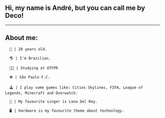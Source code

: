##                                                    Hi, my name is André, but you can call me by Deco!

________________________________________________________________________________________________________________________________________________________________________

 ## About me:
   
      👨 | 20 years old.
      
      🌎 | I'm Brazilian.
      
      👨‍🎓 | Studying at UTFPR 
      
      ⚽️ | São Paulo F.C.
      
      🕹 | I play some games like: Cities Skylines, FIFA, League of Legends, Minecraft and Overwatch.
      
      🎤 | My favourite singer is Lana Del Rey.
      
      🖥 | Hardware is my favourite theme about technology.
        
